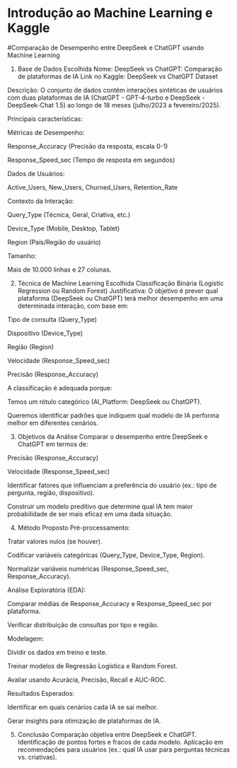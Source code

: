 # Introdução ao Machine Learning e Kaggle


#Comparação de Desempenho entre DeepSeek e ChatGPT usando Machine Learning
1. Base de Dados Escolhida
Nome: DeepSeek vs ChatGPT: Comparação de plataformas de IA
Link no Kaggle: DeepSeek vs ChatGPT Dataset

Descrição:
O conjunto de dados contém interações sintéticas de usuários com duas plataformas de IA (ChatGPT - GPT-4-turbo e DeepSeek - DeepSeek-Chat 1.5) ao longo de 18 meses (julho/2023 a fevereiro/2025).

Principais características:

Métricas de Desempenho:

Response_Accuracy (Precisão da resposta, escala 0-1)

Response_Speed_sec (Tempo de resposta em segundos)

Dados de Usuários:

Active_Users, New_Users, Churned_Users, Retention_Rate

Contexto da Interação:

Query_Type (Técnica, Geral, Criativa, etc.)

Device_Type (Mobile, Desktop, Tablet)

Region (País/Região do usuário)

Tamanho:

Mais de 10.000 linhas e 27 colunas.

2. Técnica de Machine Learning Escolhida
Classificação Binária (Logistic Regression ou Random Forest)
Justificativa:
O objetivo é prever qual plataforma (DeepSeek ou ChatGPT) terá melhor desempenho em uma determinada interação, com base em:

Tipo de consulta (Query_Type)

Dispositivo (Device_Type)

Região (Region)

Velocidade (Response_Speed_sec)

Precisão (Response_Accuracy)

A classificação é adequada porque:

Temos um rótulo categórico (AI_Platform: DeepSeek ou ChatGPT).

Queremos identificar padrões que indiquem qual modelo de IA performa melhor em diferentes cenários.

3. Objetivos da Análise
Comparar o desempenho entre DeepSeek e ChatGPT em termos de:

Precisão (Response_Accuracy)

Velocidade (Response_Speed_sec)

Identificar fatores que influenciam a preferência do usuário (ex.: tipo de pergunta, região, dispositivo).

Construir um modelo preditivo que determine qual IA tem maior probabilidade de ser mais eficaz em uma dada situação.

4. Método Proposto
Pré-processamento:

Tratar valores nulos (se houver).

Codificar variáveis categóricas (Query_Type, Device_Type, Region).

Normalizar variáveis numéricas (Response_Speed_sec, Response_Accuracy).

Análise Exploratória (EDA):

Comparar médias de Response_Accuracy e Response_Speed_sec por plataforma.

Verificar distribuição de consultas por tipo e região.

Modelagem:

Dividir os dados em treino e teste.

Treinar modelos de Regressão Logística e Random Forest.

Avaliar usando Acurácia, Precisão, Recall e AUC-ROC.

Resultados Esperados:

Identificar em quais cenários cada IA se sai melhor.

Gerar insights para otimização de plataformas de IA.

5. Conclusão
  Comparação objetiva entre DeepSeek e ChatGPT.
  Identificação de pontos fortes e fracos de cada modelo.
  Aplicação em recomendações para usuários (ex.: qual IA usar para perguntas técnicas vs. criativas).
